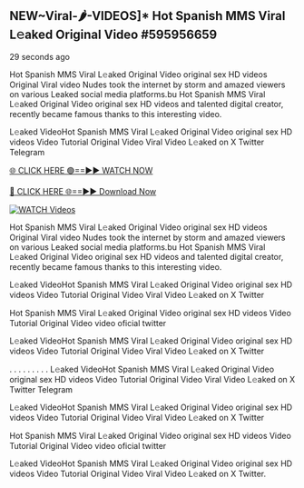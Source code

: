 ## NEW~Viral-🌶-VIDEOS]* Hot Spanish MMS Viral L𝚎aked Original Video #595956659

29 seconds ago

Hot Spanish MMS Viral L𝚎aked Original Video original sex HD videos Original Viral video Nudes took the internet by storm and amazed viewers on various Leaked social media platforms.bu Hot Spanish MMS Viral L𝚎aked Original Video original sex HD videos and talented digital creator, recently became famous thanks to this interesting video.

L𝚎aked VideoHot Spanish MMS Viral L𝚎aked Original Video original sex HD videos Video Tutorial Original Video Viral Video L𝚎aked on X Twitter Telegram

[🌐 CLICK HERE 🟢==►► WATCH NOW](https://cutt.ly/te57wshS)

[🔴 CLICK HERE 🌐==►► Download Now](https://cutt.ly/te57wshS)

[![WATCH Videos](https://i.imgur.com/dJHk4Zq.gif)](https://cutt.ly/te57wshS)

Hot Spanish MMS Viral L𝚎aked Original Video original sex HD videos Original Viral video Nudes took the internet by storm and amazed viewers on various Leaked social media platforms.bu Hot Spanish MMS Viral L𝚎aked Original Video original sex HD videos and talented digital creator, recently became famous thanks to this interesting video.

L𝚎aked VideoHot Spanish MMS Viral L𝚎aked Original Video original sex HD videos Video Tutorial Original Video Viral Video L𝚎aked on X Twitter

Hot Spanish MMS Viral L𝚎aked Original Video original sex HD videos Video Tutorial Original Video video oficial twitter

L𝚎aked VideoHot Spanish MMS Viral L𝚎aked Original Video original sex HD videos Video Tutorial Original Video Viral Video L𝚎aked on X Twitter

. . . . . . . . . L𝚎aked VideoHot Spanish MMS Viral L𝚎aked Original Video original sex HD videos Video Tutorial Original Video Viral Video L𝚎aked on X Twitter Telegram

L𝚎aked VideoHot Spanish MMS Viral L𝚎aked Original Video original sex HD videos Video Tutorial Original Video Viral Video L𝚎aked on X Twitter

Hot Spanish MMS Viral L𝚎aked Original Video original sex HD videos Video Tutorial Original Video video oficial twitter

L𝚎aked VideoHot Spanish MMS Viral L𝚎aked Original Video original sex HD videos Video Tutorial Original Video Viral Video L𝚎aked on X Twitter.